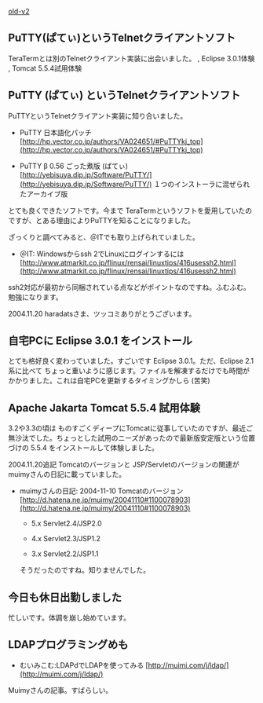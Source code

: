 [old-v2](ig041113-orig.html)

## PuTTY(ぱてぃ)というTelnetクライアントソフト

TeraTermとは別のTelnetクライアント実装に出会いました。 , Eclipse 3.0.1体験 , Tomcat 5.5.4試用体験


## PuTTY (ぱてぃ) というTelnetクライアントソフト

PuTTYというTelnetクライアント実装に知り合いました。


* PuTTY 日本語化パッチ
  [http://hp.vector.co.jp/authors/VA024651/#PuTTYkj_top](http://hp.vector.co.jp/authors/VA024651/#PuTTYkj_top)
  
* PuTTY β 0.56 ごった煮版 (ぱてぃ) 
  [http://yebisuya.dip.jp/Software/PuTTY/](http://yebisuya.dip.jp/Software/PuTTY/)
  １つのインストーラに混ぜられたアーカイブ版

とても良くできたソフトです。今まで TeraTermというソフトを愛用していたのですが、とある理由によりPuTTYを知ることになりました。

ざっくりと調べてみると、＠ITでも取り上げられていました。


* ＠IT: Windowsからssh 2でLinuxにログインするには
  [http://www.atmarkit.co.jp/flinux/rensai/linuxtips/416usessh2.html](http://www.atmarkit.co.jp/flinux/rensai/linuxtips/416usessh2.html)

ssh2対応が最初から同梱されている点などがポイントなのですね。ふむふむ。勉強になります。

2004.11.20
haradatsさま、ツッコミありがとうございます。

## 自宅PCに Eclipse 3.0.1 をインストール

とても格好良く変わっていました。すごいです Eclipse 3.0.1。ただ、Eclipse 2.1系に比べて ちょっと重いように感じます。ファイルを解凍するだけでも時間がかかりました。これは自宅PCを更新するタイミングかしら
(苦笑)

## Apache Jakarta Tomcat 5.5.4 試用体験

3.2や3.3の頃は ものすごくディープにTomcatに従事していたのですが、最近ご無沙汰でした。ちょっとした試用のニーズがあったので最新版安定版という位置づけの
5.5.4 をインストールして体験しました。

2004.11.20追記 Tomcatのバージョンと JSP/Servletのバージョンの関連がmuimyさんの日記に載っていました。


* muimyさんの日記: 2004-11-10 Tomcatのバージョン
  [http://d.hatena.ne.jp/muimy/20041110#1100078903](http://d.hatena.ne.jp/muimy/20041110#1100078903)
  

  * 5.x Servlet2.4/JSP2.0
    
  * 4.x   Servlet2.3/JSP1.2
    
  * 3.x   Servlet2.2/JSP1.1
  

  そうだったのですね。知りませんでした。

## 今日も休日出勤しました

忙しいです。体調を崩し始めています。

## LDAPプログラミングめも


* むいみこむ:LDAPdでLDAPを使ってみる
  [http://muimi.com/j/ldap/](http://muimi.com/j/ldap/)

Muimyさんの記事。すばらしい。